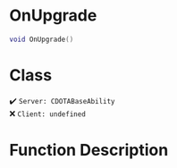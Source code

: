 # OnUpgrade
```lua
void OnUpgrade()
```
# Class
✔️ `Server: CDOTABaseAbility`  
❌ `Client: undefined`  

# Function Description

